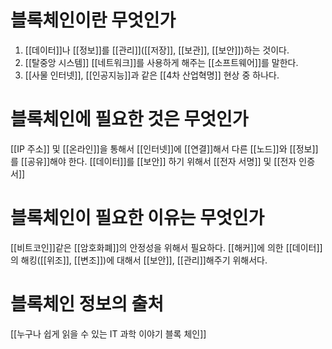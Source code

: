 # 블록체인이란 무엇인가
1. [[데이터]]나 [[정보]]를 [[관리]]([[저장]], [[보관]], [[보안]])하는 것이다.
2. [[탈중앙 시스템]] [[네트워크]]를 사용하게 해주는 [[소프트웨어]]를 말한다.
3. [[사물 인터넷]], [[인공지능]]과 같은 [[4차 산업혁명]] 현상 중 하나다.
# 블록체인에 필요한 것은 무엇인가
[[IP 주소]] 및 [[온라인]]을 통해서 [[인터넷]]에 [[연결]]해서 다른 [[노드]]와 [[정보]]를 [[공유]]해야 한다.
[[데이터]]를 [[보안]] 하기 위해서 [[전자 서명]] 및 [[전자 인증서]]
# 블록체인이 필요한 이유는 무엇인가
[[비트코인]]같은 [[암호화폐]]의 안정성을 위해서 필요하다.
[[해커]]에 의한 [[데이터]]의 해킹([[위조]], [[변조]])에 대해서 [[보안]], [[관리]]해주기 위해서다.
# 블록체인 정보의 출처
[[누구나 쉽게 읽을 수 있는 IT 과학 이야기 블록 체인]]
